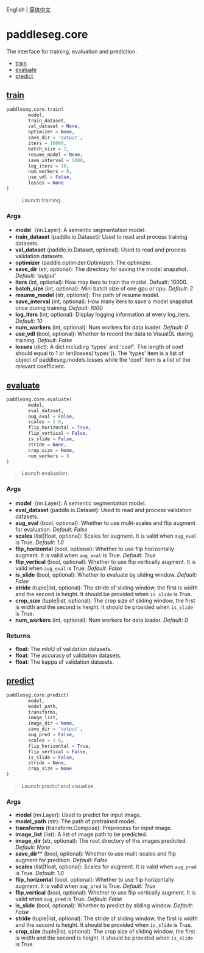 English | [简体中文](core_cn.md)
# paddleseg.core

The interface for training, evaluation and prediction.
- [train](#train)
- [evaluate](#evaluate)
- [predict](#predict)

## [train](../../../paddleseg/core/train.py)
```python
paddleseg.core.train(
        model, 
        train_dataset, 
        val_dataset = None, 
        optimizer = None, 
        save_dir = 'output', 
        iters = 10000, 
        batch_size = 2, 
        resume_model = None, 
        save_interval = 1000, 
        log_iters = 10, 
        num_workers = 0, 
        use_vdl = False, 
        losses = None
)
```
> Launch training.

### Args
* **mode**l（nn.Layer): A sementic segmentation model.
* **train_dataset** (paddle.io.Dataset): Used to read and process training datasets.
* **val_dataset** (paddle.io.Dataset, optional): Used to read and process validation datasets.
* **optimizer** (paddle.optimizer.Optimizer): The optimizer.
* **save_dir** (str, optional): The directory for saving the model snapshot. *Default: 'output'*
* **iters** (int, optional): How may iters to train the model. Defualt: 10000.
* **batch_size** (int, optional): Mini batch size of one gpu or cpu. *Default: 2*
* **resume_model** (str, optional): The path of resume model.
* **save_interval** (int, optional): How many iters to save a model snapshot once during training. *Default: 1000*
* **log_iters** (int, optional): Display logging information at every log_iters. *Default: 10*
* **num_workers** (int, optional): Num workers for data loader. *Default: 0*
* **use_vdl** (bool, optional): Whether to record the data to VisualDL during training. *Default: False*
* **losses** (dict): A dict including 'types' and 'coef'. The length of coef should equal to 1 or len(losses['types']).
    The 'types' item is a list of object of paddleseg.models.losses while the 'coef' item is a list of the relevant coefficient.

## [evaluate](../../../paddleseg/core/val.py)
```python
paddleseg.core.evaluate(
        model, 
        eval_dataset, 
        aug_eval = False, 
        scales = 1.0, 
        flip_horizontal = True, 
        flip_vertical = False, 
        is_slide = False, 
        stride = None, 
        crop_size = None, 
        num_workers = 0
)
```
> Launch evaluation.

### Args
* **model**（nn.Layer): A sementic segmentation model.
* **eval_dataset** (paddle.io.Dataset): Used to read and process validation datasets.
* **aug_eval** (bool, optional): Whether to use mulit-scales and flip augment for evaluation. *Default: False*
* **scales** (list|float, optional): Scales for augment. It is valid when `aug_eval` is True. *Default: 1.0*
* **flip_horizontal** (bool, optional): Whether to use flip horizontally augment. It is valid when `aug_eval` is True. *Default: True*
* **flip_vertical** (bool, optional): Whether to use flip vertically augment. It is valid when `aug_eval` is True. *Default: False*
* **is_slide** (bool, optional): Whether to evaluate by sliding window. *Default: False*
* **stride** (tuple|list, optional): The stride of sliding window, the first is width and the second is height.
        It should be provided when `is_slide` is True.
* **crop_size** (tuple|list, optional):  The crop size of sliding window, the first is width and the second is height.
        It should be provided when `is_slide` is True.
* **num_workers** (int, optional): Num workers for data loader. *Default: 0*

### Returns
* **float**: The mIoU of validation datasets.
* **float**: The accuracy of validation datasets.
* **float**: The kappa of validation datasets.

## [predict](../../../paddleseg/core/predict.py)
```python
paddleseg.core.predict(
        model, 
        model_path, 
        transforms, 
        image_list, 
        image_dir = None, 
        save_dir = 'output', 
        aug_pred = False, 
        scales = 1.0, 
        flip_horizontal = True, 
        flip_vertical = False, 
        is_slide = False, 
        stride = None, 
        crop_size = None
)
```
> Launch predict and visualize.

### Args
* **model** (nn.Layer): Used to predict for input image.
* **model_path** (str): The path of pretrained model.
* **transforms** (transform.Compose): Preprocess for input image.
* **image_list** (list): A list of image path to be predicted.
* **image_dir** (str, optional): The root directory of the images predicted. *Default: None*
* **save_dir**** (bool, optional): Whether to use mulit-scales and flip augment for predition. *Default: False*
* **scales** (list|float, optional): Scales for augment. It is valid when `aug_pred` is True. *Default: 1.0*
* **flip_horizontal** (bool, optional): Whether to use flip horizontally augment. It is valid when `aug_pred` is True. *Default: True*
* **flip_vertical** (bool, optional): Whether to use flip vertically augment. It is valid when `aug_pred` is True. *Default: False*
* **is_slide** (bool, optional): Whether to predict by sliding window. *Default: False*
* **stride** (tuple|list, optional): The stride of sliding window, the first is width and the second is height.
    It should be provided when `is_slide` is True.
* **crop_size** (tuple|list, optional):  The crop size of sliding window, the first is width and the second is height.
    It should be provided when `is_slide` is True.

